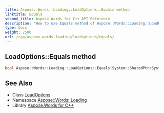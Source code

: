 ```yaml
---
title: Aspose::Words::Loading::LoadOptions::Equals method
linktitle: Equals
second_title: Aspose.Words for C++ API Reference
description: 'How to use Equals method of Aspose::Words::Loading::LoadOptions class in C++.'
type: docs
weight: 2500
url: /cpp/aspose.words.loading/loadoptions/equals/
---
```

## LoadOptions::Equals method




```cpp
bool Aspose::Words::Loading::LoadOptions::Equals(System::SharedPtr<System::Object> obj) override
```

## See Also

* Class [LoadOptions](../)
* Namespace [Aspose::Words::Loading](../../)
* Library [Aspose.Words for C++](../../../)
